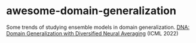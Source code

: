 # awesome-domain-generalization
Some trends of studying ensemble models in domain generalization. 
[DNA: Domain Generalization with Diversified Neural Averaging](https://proceedings.mlr.press/v162/chu22a.html) (ICML 2022)
